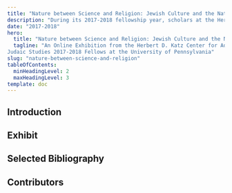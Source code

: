 ```yaml
---
title: "Nature between Science and Religion: Jewish Culture and the Natural World"
description: "During its 2017-2018 fellowship year, scholars at the Herbert D. Katz Center for Advanced Judaic Studies asked new questions about how the history of science, medicine and technology may be seen from the perspective of Jewish culture."
date: "2017-2018"
hero:
  title: "Nature between Science and Religion: Jewish Culture and the Natural World"
  tagline: "An Online Exhibition from the Herbert D. Katz Center for Advanced
Judaic Studies 2017-2018 Fellows at the University of Pennsylvania"
slug: "nature-between-science-and-religion"
tableOfContents:
  minHeadingLevel: 2
  maxHeadingLevel: 3
template: doc
---
```

## Introduction

## Exhibit

## Selected Bibliography

## Contributors